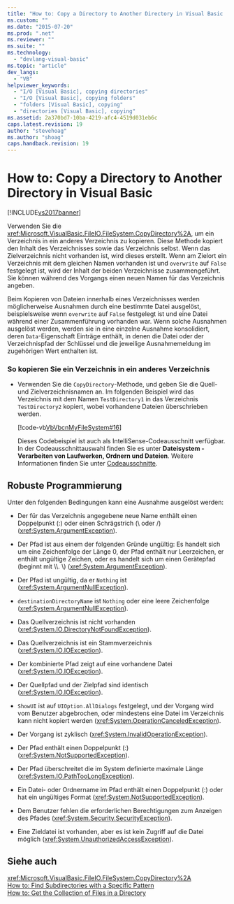 ```yaml
---
title: "How to: Copy a Directory to Another Directory in Visual Basic | Microsoft Docs"
ms.custom: ""
ms.date: "2015-07-20"
ms.prod: ".net"
ms.reviewer: ""
ms.suite: ""
ms.technology: 
  - "devlang-visual-basic"
ms.topic: "article"
dev_langs: 
  - "VB"
helpviewer_keywords: 
  - "I/O [Visual Basic], copying directories"
  - "I/O [Visual Basic], copying folders"
  - "folders [Visual Basic], copying"
  - "directories [Visual Basic], copying"
ms.assetid: 2a370bd7-10ba-4219-afc4-4519d031eb6c
caps.latest.revision: 19
author: "stevehoag"
ms.author: "shoag"
caps.handback.revision: 19
---
```

# How to: Copy a Directory to Another Directory in Visual Basic
[!INCLUDE[vs2017banner](../../../../visual-basic/includes/vs2017banner.md)]

Verwenden Sie die <xref:Microsoft.VisualBasic.FileIO.FileSystem.CopyDirectory%2A>, um ein Verzeichnis in ein anderes Verzeichnis zu kopieren.  Diese Methode kopiert den Inhalt des Verzeichnisses sowie das Verzeichnis selbst.  Wenn das Zielverzeichnis nicht vorhanden ist, wird dieses erstellt.  Wenn am Zielort ein Verzeichnis mit dem gleichen Namen vorhanden ist und `overwrite` auf `False` festgelegt ist, wird der Inhalt der beiden Verzeichnisse zusammengeführt.  Sie können während des Vorgangs einen neuen Namen für das Verzeichnis angeben.  
  
 Beim Kopieren von Dateien innerhalb eines Verzeichnisses werden möglicherweise Ausnahmen durch eine bestimmte Datei ausgelöst, beispielsweise wenn `overwrite` auf `False` festgelegt ist und eine Datei während einer Zusammenführung vorhanden war.  Wenn solche Ausnahmen ausgelöst werden, werden sie in eine einzelne Ausnahme konsolidiert, deren `Data`\-Eigenschaft Einträge enthält, in denen die Datei oder der Verzeichnispfad der Schlüssel und die jeweilige Ausnahmemeldung im zugehörigen Wert enthalten ist.  
  
### So kopieren Sie ein Verzeichnis in ein anderes Verzeichnis  
  
-   Verwenden Sie die `CopyDirectory`\-Methode, und geben Sie die Quell\- und Zielverzeichnisnamen an.  Im folgenden Beispiel wird das Verzeichnis mit dem Namen `TestDirectory1` in das Verzeichnis `TestDirectory2` kopiert, wobei vorhandene Dateien überschrieben werden.  
  
     [!code-vb[VbVbcnMyFileSystem#16](../../../../visual-basic/developing-apps/programming/drives-directories-files/codesnippet/visualbasic/how-to-copy-a-directory-_1.vb)]  
  
     Dieses Codebeispiel ist auch als IntelliSense\-Codeausschnitt verfügbar.  In der Codeausschnittauswahl finden Sie es unter **Dateisystem \- Verarbeiten von Laufwerken, Ordnern und Dateien**.  Weitere Informationen finden Sie unter [Codeausschnitte](/visual-studio/ide/code-snippets).  
  
## Robuste Programmierung  
 Unter den folgenden Bedingungen kann eine Ausnahme ausgelöst werden:  
  
-   Der für das Verzeichnis angegebene neue Name enthält einen Doppelpunkt \(:\) oder einen Schrägstrich \(\\ oder \/\) \(<xref:System.ArgumentException>\).  
  
-   Der Pfad ist aus einem der folgenden Gründe ungültig: Es handelt sich um eine Zeichenfolge der Länge 0, der Pfad enthält nur Leerzeichen, er enthält ungültige Zeichen, oder es handelt sich um einen Gerätepfad \(beginnt mit \\\\.  \\\) \(<xref:System.ArgumentException>\).  
  
-   Der Pfad ist ungültig, da er `Nothing` ist \(<xref:System.ArgumentNullException>\).  
  
-   `destinationDirectoryName` ist `Nothing` oder eine leere Zeichenfolge \(<xref:System.ArgumentNullException>\).  
  
-   Das Quellverzeichnis ist nicht vorhanden \(<xref:System.IO.DirectoryNotFoundException>\).  
  
-   Das Quellverzeichnis ist ein Stammverzeichnis \(<xref:System.IO.IOException>\).  
  
-   Der kombinierte Pfad zeigt auf eine vorhandene Datei \(<xref:System.IO.IOException>\).  
  
-   Der Quellpfad und der Zielpfad sind identisch \(<xref:System.IO.IOException>\).  
  
-   `ShowUI` ist auf `UIOption.AllDialogs` festgelegt, und der Vorgang wird vom Benutzer abgebrochen, oder mindestens eine Datei im Verzeichnis kann nicht kopiert werden \(<xref:System.OperationCanceledException>\).  
  
-   Der Vorgang ist zyklisch \(<xref:System.InvalidOperationException>\).  
  
-   Der Pfad enthält einen Doppelpunkt \(:\) \(<xref:System.NotSupportedException>\).  
  
-   Der Pfad überschreitet die im System definierte maximale Länge \(<xref:System.IO.PathTooLongException>\).  
  
-   Ein Datei\- oder Ordnername im Pfad enthält einen Doppelpunkt \(:\) oder hat ein ungültiges Format \(<xref:System.NotSupportedException>\).  
  
-   Dem Benutzer fehlen die erforderlichen Berechtigungen zum Anzeigen des Pfades \(<xref:System.Security.SecurityException>\).  
  
-   Eine Zieldatei ist vorhanden, aber es ist kein Zugriff auf die Datei möglich \(<xref:System.UnauthorizedAccessException>\).  
  
## Siehe auch  
 <xref:Microsoft.VisualBasic.FileIO.FileSystem.CopyDirectory%2A>   
 [How to: Find Subdirectories with a Specific Pattern](../../../../visual-basic/developing-apps/programming/drives-directories-files/how-to-find-subdirectories-with-a-specific-pattern.md)   
 [How to: Get the Collection of Files in a Directory](../../../../visual-basic/developing-apps/programming/drives-directories-files/how-to-get-the-collection-of-files-in-a-directory.md)